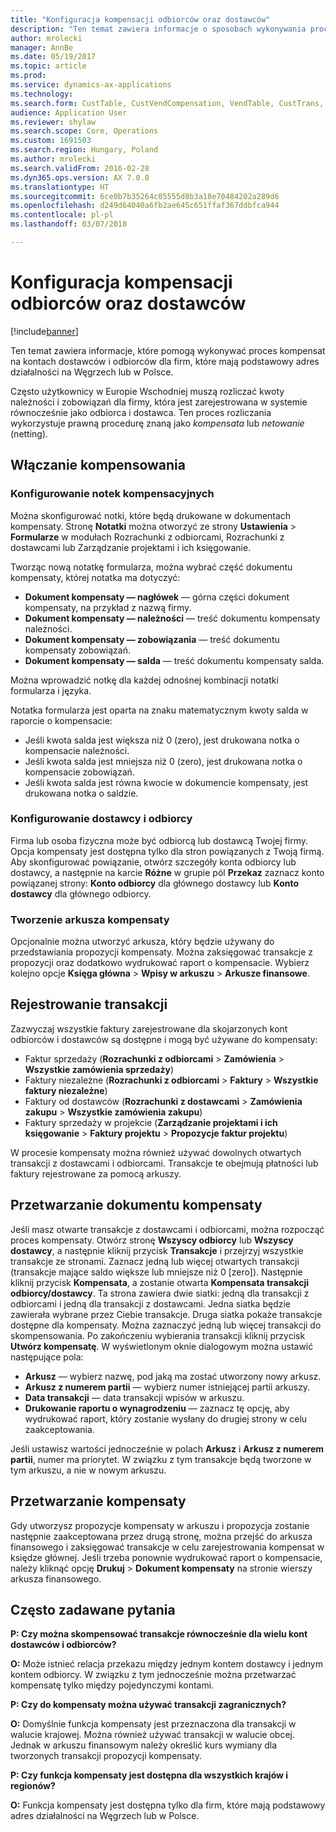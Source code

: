 ```yaml
---
title: "Konfiguracja kompensacji odbiorców oraz dostawców"
description: "Ten temat zawiera informacje o sposobach wykonywania procesu kompensat na kontach dostawców i odbiorców dla firm, które mają podstawowy adres działalności na Węgrzech lub w Polsce."
author: mrolecki
manager: AnnBe
ms.date: 05/19/2017
ms.topic: article
ms.prod: 
ms.service: dynamics-ax-applications
ms.technology: 
ms.search.form: CustTable, CustVendCompensation, VendTable, CustTrans, VendTrans
audience: Application User
ms.reviewer: shylaw
ms.search.scope: Core, Operations
ms.custom: 1691503
ms.search.region: Hungary, Poland
ms.author: mrolecki
ms.search.validFrom: 2016-02-28
ms.dyn365.ops.version: AX 7.0.0
ms.translationtype: HT
ms.sourcegitcommit: 6ce0b7b35264c05555d8b3a18e70484202a289d6
ms.openlocfilehash: d249d64040a6fb2ae645c651ffaf367ddbfca944
ms.contentlocale: pl-pl
ms.lasthandoff: 03/07/2018

---
```


# <a name="set-up-customer-and-vendor-compensation"></a>Konfiguracja kompensacji odbiorców oraz dostawców

[!include[banner](../includes/banner.md)]

Ten temat zawiera informacje, które pomogą wykonywać proces kompensat na kontach dostawców i odbiorców dla firm, które mają podstawowy adres działalności na Węgrzech lub w Polsce.

Często użytkownicy w Europie Wschodniej muszą rozliczać kwoty należności i zobowiązań dla firmy, która jest zarejestrowana w systemie równocześnie jako odbiorca i dostawca. Ten proces rozliczania wykorzystuje prawną procedurę znaną jako *kompensata* lub *netowanie* (netting). 

## <a name="enabling-compensation"></a>Włączanie kompensowania

### <a name="set-up-compensation-notes"></a>Konfigurowanie notek kompensacyjnych
Można skonfigurować notki, które będą drukowane w dokumentach kompensaty. Stronę **Notatki** można otworzyć ze strony **Ustawienia** > **Formularze** w modułach Rozrachunki z odbiorcami, Rozrachunki z dostawcami lub Zarządzanie projektami i ich księgowanie.

Tworząc nową notatkę formularza, można wybrać część dokumentu kompensaty, której notatka ma dotyczyć:

 - **Dokument kompensaty — nagłówek** — górna części dokument kompensaty, na przykład z nazwą firmy.
 - **Dokument kompensaty — należności** — treść dokumentu kompensaty należności.
 - **Dokument kompensaty — zobowiązania** — treść dokumentu kompensaty zobowiązań.
 - **Dokument kompensaty — salda** — treść dokumentu kompensaty salda.

Można wprowadzić notkę dla każdej odnośnej kombinacji notatki formularza i języka.

Notatka formularza jest oparta na znaku matematycznym kwoty salda w raporcie o kompensacie:

- Jeśli kwota salda jest większa niż 0 (zero), jest drukowana notka o kompensacie należności.
- Jeśli kwota salda jest mniejsza niż 0 (zero), jest drukowana notka o kompensacie zobowiązań.
- Jeśli kwota salda jest równa kwocie w dokumencie kompensaty, jest drukowana notka o saldzie.

### <a name="set-up-a-vendor-and-a-customer"></a>Konfigurowanie dostawcy i odbiorcy
Firma lub osoba fizyczna może być odbiorcą lub dostawcą Twojej firmy. Opcja kompensaty jest dostępna tylko dla stron powiązanych z Twoją firmą. Aby skonfigurować powiązanie, otwórz szczegóły konta odbiorcy lub dostawcy, a następnie na karcie **Różne** w grupie pól **Przekaz** zaznacz konto powiązanej strony: **Konto odbiorcy** dla głównego dostawcy lub **Konto dostawcy** dla głównego odbiorcy.

### <a name="create-a-compensation-journal"></a>Tworzenie arkusza kompensaty
Opcjonalnie można utworzyć arkusza, który będzie używany do przedstawiania propozycji kompensaty. Można zaksięgować transakcje z propozycji oraz dodatkowo wydrukować raport o kompensacie. Wybierz kolejno opcje **Księga główna** > **Wpisy w arkuszu** > **Arkusze finansowe**.

## <a name="record-transactions"></a>Rejestrowanie transakcji
Zazwyczaj wszystkie faktury zarejestrowane dla skojarzonych kont odbiorców i dostawców są dostępne i mogą być używane do kompensaty: 

 - Faktur sprzedaży (**Rozrachunki z odbiorcami** > **Zamówienia** > **Wszystkie zamówienia sprzedaży**)
 - Faktury niezależne (**Rozrachunki z odbiorcami** > **Faktury** > **Wszystkie faktury niezależne**)
 - Faktury od dostawców (**Rozrachunki z dostawcami** > **Zamówienia zakupu** > **Wszystkie zamówienia zakupu**)
 - Faktury sprzedaży w projekcie (**Zarządzanie projektami i ich księgowanie** > **Faktury projektu** > **Propozycje faktur projektu**)

W procesie kompensaty można również używać dowolnych otwartych transakcji z dostawcami i odbiorcami. Transakcje te obejmują płatności lub faktury rejestrowane za pomocą arkuszy. 

## <a name="process-a-compensation-letter"></a>Przetwarzanie dokumentu kompensaty
Jeśli masz otwarte transakcje z dostawcami i odbiorcami, można rozpocząć proces kompensaty. Otwórz stronę **Wszyscy odbiorcy** lub **Wszyscy dostawcy**, a następnie kliknij przycisk **Transakcje** i przejrzyj wszystkie transakcje ze stronami. Zaznacz jedną lub więcej otwartych transakcji (transakcje mające saldo większe lub mniejsze niż 0 [zero]). Następnie kliknij przycisk **Kompensata**, a zostanie otwarta **Kompensata transakcji odbiorcy/dostawcy**. Ta strona zawiera dwie siatki: jedną dla transakcji z odbiorcami i jedną dla transakcji z dostawcami. Jedna siatka będzie zawierała wybrane przez Ciebie transakcje. Druga siatka pokaże transakcje dostępne dla kompensaty. Można zaznaczyć jedną lub więcej transakcji do skompensowania. Po zakończeniu wybierania transakcji kliknij przycisk **Utwórz kompensatę**. W wyświetlonym oknie dialogowym można ustawić następujące pola:

 - **Arkusz** — wybierz nazwę, pod jaką ma zostać utworzony nowy arkusz.
 - **Arkusz z numerem partii** — wybierz numer istniejącej partii arkuszy.
 - **Data transakcji** — data transakcji wpisów w arkuszu.
 - **Drukowanie raportu o wynagrodzeniu** — zaznacz tę opcję, aby wydrukować raport, który zostanie wysłany do drugiej strony w celu zaakceptowania.

Jeśli ustawisz wartości jednocześnie w polach **Arkusz** i **Arkusz z numerem partii**, numer ma priorytet. W związku z tym transakcje będą tworzone w tym arkuszu, a nie w nowym arkuszu.

## <a name="process-compensation"></a>Przetwarzanie kompensaty
Gdy utworzysz propozycje kompensaty w arkuszu i propozycja zostanie następnie zaakceptowana przez drugą stronę, można przejść do arkusza finansowego i zaksięgować transakcje w celu zarejestrowania kompensat w księdze głównej. Jeśli trzeba ponownie wydrukować raport o kompensacie, należy kliknąć opcję **Drukuj** > **Dokument kompensaty** na stronie wierszy arkusza finansowego.


## <a name="frequently-asked-questions"></a>Często zadawane pytania
**P: Czy można skompensować transakcje równocześnie dla wielu kont dostawców i odbiorców?**

**O:** Może istnieć relacja przekazu między jednym kontem dostawcy i jednym kontem odbiorcy. W związku z tym jednocześnie można przetwarzać kompensatę tylko między pojedynczymi kontami.

**P: Czy do kompensaty można używać transakcji zagranicznych?**

**O:** Domyślnie funkcja kompensaty jest przeznaczona dla transakcji w walucie krajowej. Można również używać transakcji w walucie obcej. Jednak w arkuszu finansowym należy określić kurs wymiany dla tworzonych transakcji propozycji kompensaty.

**P: Czy funkcja kompensaty jest dostępna dla wszystkich krajów i regionów?**

**O:** Funkcja kompensaty jest dostępna tylko dla firm, które mają podstawowy adres działalności na Węgrzech lub w Polsce.

